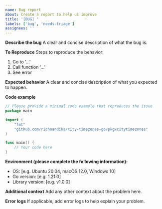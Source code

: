 ```yaml
---
name: Bug report
about: Create a report to help us improve
title: '[BUG] '
labels: ['bug', 'needs-triage']
assignees: ''
---
```


**Describe the bug**
A clear and concise description of what the bug is.

**To Reproduce**
Steps to reproduce the behavior:
1. Go to '...'
2. Call function '...'
3. See error

**Expected behavior**
A clear and concise description of what you expected to happen.

**Code example**
```go
// Please provide a minimal code example that reproduces the issue
package main

import (
    "fmt"
    "github.com/richoandika/city-timezones-go/pkg/citytimezones"
)

func main() {
    // Your code here
}
```

**Environment (please complete the following information):**
 - OS: [e.g. Ubuntu 20.04, macOS 12.0, Windows 10]
 - Go version: [e.g. 1.21.0]
 - Library version: [e.g. v1.0.0]

**Additional context**
Add any other context about the problem here.

**Error logs**
If applicable, add error logs to help explain your problem.